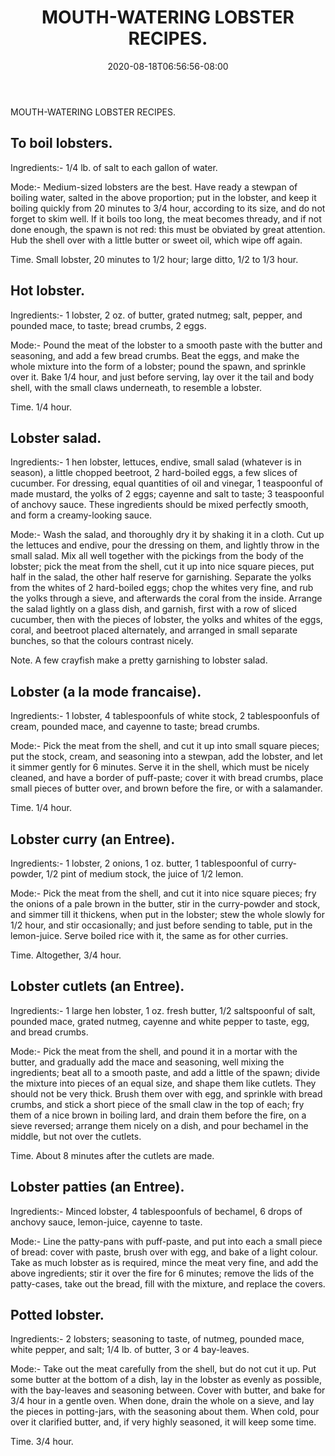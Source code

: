 ﻿---
title: "MOUTH-WATERING LOBSTER RECIPES."
date: 2020-08-18T06:56:56-08:00
description: "Kitchen Tips for Web Success"
featured_image: "/images/Kitchen.jpg"
tags: ["Kitchen"]
---

MOUTH-WATERING LOBSTER RECIPES. 

To boil lobsters.
----------------- 

Ingredients:- 1/4 lb. of salt to each gallon of water. 

Mode:- Medium-sized lobsters are the best. Have ready a stewpan of boiling  water, salted in the above proportion; put in the lobster, and keep it boiling  quickly from 20 minutes to 3/4 hour, according to its size, and do not forget to skim well. If it boils too long, the meat becomes thready, and if not done enough, the spawn is not red: this must be obviated by great attention. Hub the shell over with a little butter or sweet oil, which wipe off again. 

Time. Small lobster, 20 minutes to 1/2 hour; large ditto, 1/2 to 1/3 hour. 

Hot lobster.
------------ 

Ingredients:- 1 lobster, 2 oz. of butter, grated nutmeg; salt, pepper, and pounded mace, to taste; bread crumbs, 2 eggs. 

Mode:- Pound the meat of the lobster to a smooth paste with the butter and seasoning, and add a few bread crumbs. Beat the eggs, and make the whole mixture into the form of a lobster; pound the spawn, and sprinkle over it. Bake 1/4 hour, and just before serving, lay over it the tail and body shell, with the small claws underneath, to resemble a lobster. 

Time. 1/4 hour.  

Lobster salad.
-------------- 

Ingredients:- 1 hen lobster, lettuces, endive, small salad (whatever is in season), a little chopped beetroot, 2 hard-boiled eggs, a few slices of cucumber. For dressing, equal quantities of oil and vinegar, 1 teaspoonful of made mustard, the yolks of 2 eggs; cayenne and salt to taste; 3 teaspoonful of anchovy sauce. These ingredients should be mixed perfectly smooth, and form a creamy-looking sauce. 

Mode:- Wash the salad, and thoroughly dry it by shaking it in a cloth. Cut up the lettuces and endive, pour the dressing on them, and lightly throw in the small salad. Mix all well together with the pickings from the body of the lobster; pick the meat from the shell, cut it up into nice square pieces, put half in the salad, the other half reserve for garnishing. Separate the yolks from the whites of 2 hard-boiled eggs; chop the whites very fine, and rub the yolks through a sieve, and afterwards the coral from the inside. Arrange the salad lightly on a glass dish, and garnish, first with a row of sliced cucumber, then with the pieces of lobster, the yolks and whites of the eggs, coral, and beetroot placed alternately, and arranged in small separate bunches, so that the colours contrast nicely. 

Note. A few crayfish make a pretty garnishing to lobster salad. 

Lobster (a la mode francaise).
----------------------------- 

Ingredients:- 1 lobster, 4 tablespoonfuls of white stock, 2 tablespoonfuls of cream, pounded mace, and cayenne to taste; bread crumbs. 

Mode:- Pick the meat from the shell, and cut it up into small square pieces; put the stock, cream, and seasoning into a stewpan, add the lobster, and let it simmer gently for 6 minutes. Serve it in the shell, which must be nicely cleaned, and have a border of puff-paste; cover it with bread crumbs, place small pieces of butter over, and brown before the fire, or with a salamander. 

Time. 1/4 hour.  

Lobster curry (an Entree).
-------------------------- 

Ingredients:- 1 lobster, 2 onions, 1 oz. butter, 1 tablespoonful of curry-powder, 1/2 pint of medium stock, the juice of 1/2 lemon. 

Mode:- Pick the meat from the shell, and cut it into nice square pieces; fry the onions of a pale brown in the butter, stir in the curry-powder and stock, and simmer till it thickens, when put in the lobster; stew the whole slowly for 1/2 hour, and stir occasionally; and just before sending to table, put in the lemon-juice. Serve boiled rice with it, the same as for other curries. 

Time. Altogether, 3/4 hour.  

Lobster cutlets (an Entree).
---------------------------- 

Ingredients:- 1 large hen lobster, 1 oz. fresh butter, 1/2 saltspoonful of salt, pounded mace, grated nutmeg, cayenne and white pepper to taste, egg, and bread crumbs. 

Mode:- Pick the meat from the shell, and pound it in a mortar with the butter, and gradually add the mace and seasoning, well mixing the ingredients; beat all to a smooth paste, and add a little of the spawn; divide the mixture into pieces of an equal size, and shape them like cutlets. They should not be very thick. Brush them over with egg, and sprinkle with bread crumbs, and stick a short piece of the small claw in the top of each; fry them of a nice brown in boiling lard, and drain them before the fire, on a sieve reversed; arrange them nicely on a dish, and pour bechamel in the middle, but not over the cutlets. 

Time. About 8 minutes after the cutlets are made. 

Lobster patties (an Entree).
---------------------------- 

Ingredients:- Minced lobster, 4 tablespoonfuls of bechamel, 6 drops of anchovy sauce, lemon-juice, cayenne to taste. 

Mode:- Line the patty-pans with puff-paste, and put into each a small piece of bread: cover with paste, brush over with egg, and bake of a light colour. Take as much lobster as is required, mince the meat very fine, and add the above ingredients; stir it over the fire for 6 minutes; remove the lids of the patty-cases, take out the bread, fill with the mixture, and replace the covers. 

Potted lobster.
--------------- 

Ingredients:- 2 lobsters; seasoning to taste, of nutmeg, pounded mace, white pepper, and salt; 1/4 lb. of butter, 3 or 4 bay-leaves. 

Mode:- Take out the meat carefully from the shell, but do not cut it up. Put some butter at the bottom of a dish, lay in the lobster as evenly as possible, with the bay-leaves and seasoning between. Cover with butter, and bake for 3/4 hour in a gentle oven. When done, drain the whole on a sieve, and lay the pieces in potting-jars, with the seasoning about them. When cold, pour over it clarified butter, and, if very highly seasoned, it will keep some time. 

Time. 3/4 hour.  



